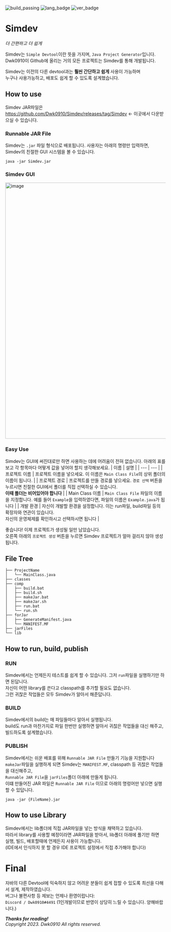 ![build_passing](https://img.shields.io/badge/build-passing-green)
![lang_badge](https://img.shields.io/badge/build_language-Java-yellow)
![ver_badge](https://img.shields.io/badge/version-1.0.0-blue)

# Simdev
*더 간편하고 더 쉽게*

Simdev는 `Simple Devtool`이란 뜻을 가지며, `Java Project Generator`입니다. <br/>
Dwk0910이 Github에 올리는 거의 모든 프로젝트는 Simdev를 통해 개발됩니다.

Simdev는 이전의 다른 devtool과는 **훨씬 간단하고 쉽게** 사용이 가능하며 <br/>
누구나 사용가능하고, 배포도 쉽게 할 수 있도록 설계했습니다.

## How to use
Simdev JAR파일은 https://github.com/Dwk0910/Simdev/releases/tag/Simdev <- 이곳에서 다운받으실 수 있습니다.

### Runnable JAR File
Simdev는 `.jar` 파일 형식으로 배포됩니다.
사용자는 아래의 명령만 입력하면, Simdev의 친절한 GUI 시스템을 볼 수 있습니다.

```
java -jar Simdev.jar
```

### Simdev GUI
<img width="801" alt="image" src="https://github.com/Dwk0910/Simdev/assets/66874914/1e0907d0-6d53-4b25-bcb9-b1f323f7facd">

### Easy Use
Simdev는 GUI에 써진대로만 하면 사용하는 데에 어려움이 전혀 없습니다.
아래의 표를 보고 각 항목마다 어떻게 값을 넣어야 할지 생각해보세요.
| 이름 | 설명 |
| --- | --- |
| 프로젝트 이름 | 프로젝트 이름을 넣으세요. 이 이름은 `Main Class File`의 상위 폴더의 이름이 됩니다. |
| 프로젝트 경로 | 프로젝트를 만들 경로를 넣으세요. `경로 선택` 버튼을 누르시면 친절한 GUI에서 폴더를 직접 선택하실 수 있습니다.<br/>**이때 폴더는 비어있어야 합니다** |
| Main Class 이름 | `Main Class File` 파일의 이름을 지정합니다. 예를 들어 `Example`을 입력하였다면, 파일의 이름은 `Example.java`가 됩니다 |
| 개발 환경 | 자신이 개발할 환경을 설정합니다. 이는 run파일, build파일 등의 확장자와 연관이 있습니다.<br/>자신의 운영체제를 확인하시고 선택하시면 됩니다 |

좋습니다! 이제 프로젝트가 생성될 일만 남았습니다.<br/>
오른쪽 아래의 `프로젝트 생성` 버튼을 누르면 Simdev 프로젝트가 얼마 걸리지 않아 생성됩니다.

## File Tree
```
├── ProjectName
│   └── MainClass.java
├── classes
├── comp
│   ├── build.bat
│   ├── build.sh
│   ├── makeJar.bat
│   ├── makeJar.sh
│   ├── run.bat
│   └── run.sh
├── forJar
│   ├── GenerateManifest.java
│   └── MANIFEST.MF
├── jarFiles
└── lib
```

## How to run, build, publish
### RUN
Simdev에서는 언제든지 테스트를 쉽게 할 수 있습니다. 그저 `run`파일을 실행하기만 하면 된답니다.<br/>
자신이 어떤 library를 쓴다고 classpath를 추가할 필요도 없습니다.<br/>
그런 귀찮은 작업들은 모두 Simdev가 알아서 해준답니다.

### BUILD
Simdev에서의 build는 매 파일들마다 알아서 실행됩니다.<br/>
build도 run과 마찬가지로 파일 한번만 실행하면 알아서 귀찮은 작업들을 대신 해주고, 빌드하도록 설계했습니다.

### PUBLISH
Simdev에서는 쉬운 배포를 위해 `Runnable JAR File` 만들기 기능을 지원합니다<br/>
`makeJar`파일을 실행하게 되면 Simdev는 `MANIFEST.MF`, classpath 등 귀찮은 작업들을 대신해주고,<br/>
`Runnable JAR File`을 `jarFiles`폴더 아래에 만들게 됩니다.<br/>
이떄 만들어진 JAR 파일은 `Runnable JAR File` 이므로 아래의 명렁어만 넣으면 실행 할 수 있답니다.

```
java -jar {FileName}.jar
```

## How to use Library
Simdev에서는 lib폴더에 직접 JAR파일을 넣는 방식을 채택하고 있습니다.<br/>
따라서 library를 사용할 예정이라면 JAR파일을 받아서, lib폴더 아래에 풀기만 하면<br/>
실행, 빌드, 배포할때에 언제든지 사용이 가능합니다.<br/>
(IDE에서 인식하지 못 할 경우 IDE 프로젝트 설정에서 직접 추가해야 합니다)

# Final
자바의 다른 Devtool에 익숙하지 않고 어려운 분들이 쉽게 접할 수 있도록 최선을 다해서 설계, 제작하였습니다.<br/>
버그나 불편사항 등 제보는 언제나 환영이랍니다: <br/>
`Discord / Dwk0910#4491` (1인개발이므로 반영이 상당히 느릴 수 있습니다. 양해바랍니다.)

***Thanks for reading!***<br/>
*Copyright 2023. Dwk0910 All rights reserved.*
